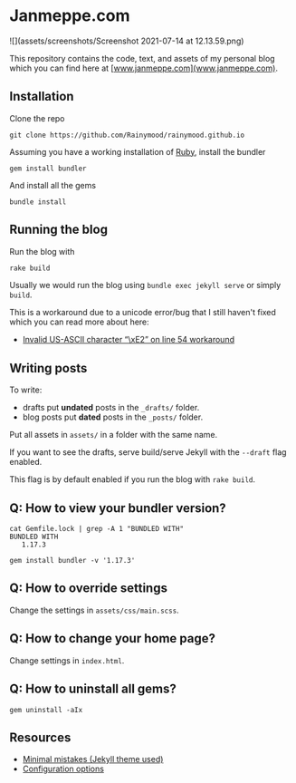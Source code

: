 # Janmeppe.com

![](assets/screenshots/Screenshot 2021-07-14 at 12.13.59.png)

This repository contains the code, text, and assets of my personal blog which
you can find here at [www.janmeppe.com](www.janmeppe.com). 

## Installation

Clone the repo

```
git clone https://github.com/Rainymood/rainymood.github.io
```

Assuming you have a working installation of [Ruby](https://www.ruby-lang.org/en/downloads/), install the bundler

```
gem install bundler
```

And install all the gems

```
bundle install
```

## Running the blog

Run the blog with

```ruby
rake build
```

Usually we would run the blog using `bundle exec jekyll serve` or simply `build`.

This is a workaround due to a unicode error/bug that I still haven't fixed which you can read more about here:

* [Invalid US-ASCII character “\xE2” on line 54 workaround](https://www.janmeppe.com/blog/invalid-US-ASCII-character/)

## Writing posts

To write: 

* drafts put **undated** posts in the `_drafts/` folder.
* blog posts put **dated** posts in the `_posts/` folder. 

Put all assets in `assets/` in a folder with the same name. 

If you want to see the drafts, serve build/serve Jekyll with the `--draft` flag enabled. 

This flag is by default enabled if you run the blog with `rake build`. 

## Q: How to view your bundler version?

```
cat Gemfile.lock | grep -A 1 "BUNDLED WITH"
BUNDLED WITH
   1.17.3

gem install bundler -v '1.17.3'
```

## Q: How to override settings

Change the settings in `assets/css/main.scss`.

## Q: How to change your home page?

Change settings in `index.html`.

## Q: How to uninstall all gems?

```
gem uninstall -aIx
```

## Resources

* [Minimal mistakes (Jekyll theme used)](https://mmistakes.github.io/minimal-mistakes/)
* [Configuration options](https://mmistakes.github.io/minimal-mistakes/docs/configuration/)
